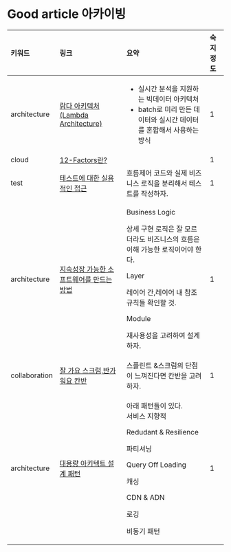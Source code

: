 # Good article 아카이빙

<table>
  <thead>
    <tr>
      <th style="text-align:left">&#xD0A4;&#xC6CC;&#xB4DC;</th>
      <th style="text-align:left">&#xB9C1;&#xD06C;</th>
      <th style="text-align:left">&#xC694;&#xC57D;</th>
      <th style="text-align:left">&#xC219;&#xC9C0;&#xC815;&#xB3C4;</th>
    </tr>
  </thead>
  <tbody>
    <tr>
      <td style="text-align:left">architecture</td>
      <td style="text-align:left"><a href="https://gyrfalcon.tistory.com/entry/%EB%9E%8C%EB%8B%A4-%EC%95%84%ED%82%A4%ED%85%8D%EC%B2%98-Lambda-Architecture">&#xB78C;&#xB2E4; &#xC544;&#xD0A4;&#xD14D;&#xCC98;(Lambda Architecture)</a>
      </td>
      <td style="text-align:left">
        <ul>
          <li>&#xC2E4;&#xC2DC;&#xAC04; &#xBD84;&#xC11D;&#xC744; &#xC9C0;&#xC6D0;&#xD558;&#xB294;
            &#xBE45;&#xB370;&#xC774;&#xD130; &#xC544;&#xD0A4;&#xD14D;&#xCC98;</li>
          <li>batch&#xB85C; &#xBBF8;&#xB9AC; &#xB9CC;&#xB4E0; &#xB370;&#xC774;&#xD130;&#xC640;
            &#xC2E4;&#xC2DC;&#xAC04; &#xB370;&#xC774;&#xD130;&#xB97C; &#xD63C;&#xD569;&#xD574;&#xC11C;
            &#xC0AC;&#xC6A9;&#xD558;&#xB294; &#xBC29;&#xC2DD;</li>
        </ul>
      </td>
      <td style="text-align:left">1</td>
    </tr>
    <tr>
      <td style="text-align:left">cloud</td>
      <td style="text-align:left"><a href="https://medium.com/dtevangelist/12-factors-%EB%9E%80-b39c7ef1ed30">12-Factors&#xB780;?</a>
      </td>
      <td style="text-align:left"></td>
      <td style="text-align:left">1</td>
    </tr>
    <tr>
      <td style="text-align:left">test</td>
      <td style="text-align:left"><a href="https://www.reimaginer.me/entry/%ED%85%8C%EC%8A%A4%ED%8A%B8%EC%97%90-%EB%8C%80%ED%95%9C-%EC%8B%A4%EC%9A%A9%EC%A0%81%EC%9D%B8-%EC%A0%91%EA%B7%BC-Humble-Object-Pattern">&#xD14C;&#xC2A4;&#xD2B8;&#xC5D0; &#xB300;&#xD55C; &#xC2E4;&#xC6A9;&#xC801;&#xC778; &#xC811;&#xADFC;</a>
      </td>
      <td style="text-align:left">&#xD750;&#xB984;&#xC81C;&#xC5B4; &#xCF54;&#xB4DC;&#xC640; &#xC2E4;&#xC81C;
        &#xBE44;&#xC988;&#xB2C8;&#xC2A4; &#xB85C;&#xC9C1;&#xC744; &#xBD84;&#xB9AC;&#xD574;&#xC11C;
        &#xD14C;&#xC2A4;&#xD2B8;&#xB97C; &#xC791;&#xC131;&#xD558;&#xC790;.</td>
      <td
      style="text-align:left">1</td>
    </tr>
    <tr>
      <td style="text-align:left">architecture</td>
      <td style="text-align:left"><a href="https://geminikim.medium.com/%EC%A7%80%EC%86%8D-%EC%84%B1%EC%9E%A5-%EA%B0%80%EB%8A%A5%ED%95%9C-%EC%86%8C%ED%94%84%ED%8A%B8%EC%9B%A8%EC%96%B4%EB%A5%BC-%EB%A7%8C%EB%93%A4%EC%96%B4%EA%B0%80%EB%8A%94-%EB%B0%A9%EB%B2%95-97844c5dab63">&#xC9C0;&#xC18D;&#xC131;&#xC7A5; &#xAC00;&#xB2A5;&#xD55C; &#xC18C;&#xD504;&#xD2B8;&#xC6E8;&#xC5B4;&#xB97C; &#xB9CC;&#xB4DC;&#xB294; &#xBC29;&#xBC95;</a>
      </td>
      <td style="text-align:left">
        <p>Business Logic</p>
        <p>&#xC0C1;&#xC138; &#xAD6C;&#xD604; &#xB85C;&#xC9C1;&#xC740; &#xC798; &#xBAA8;&#xB974;&#xB354;&#xB77C;&#xB3C4;
          &#xBE44;&#xC988;&#xB2C8;&#xC2A4;&#xC758; &#xD750;&#xB984;&#xC740; &#xC774;&#xD574;
          &#xAC00;&#xB2A5;&#xD55C; &#xB85C;&#xC9C1;&#xC774;&#xC5B4;&#xC57C; &#xD55C;&#xB2E4;.</p>
        <p></p>
        <p>Layer</p>
        <p>&#xB808;&#xC774;&#xC5B4; &#xAC04;,&#xB808;&#xC774;&#xC5B4; &#xB0B4; &#xCC38;&#xC870;&#xADDC;&#xCE59;&#xB4E4;
          &#xD655;&#xC778;&#xD560; &#xAC83;.</p>
        <p></p>
        <p>Module</p>
        <p>&#xC7AC;&#xC0AC;&#xC6A9;&#xC131;&#xC744; &#xACE0;&#xB824;&#xD558;&#xC5EC;
          &#xC124;&#xACC4;&#xD558;&#xC790;.</p>
      </td>
      <td style="text-align:left">1</td>
    </tr>
    <tr>
      <td style="text-align:left">collaboration</td>
      <td style="text-align:left"><a href="https://pitzcarraldo.medium.com/%EB%B2%88%EC%97%AD-%EC%9E%98-%EA%B0%80%EC%9A%94-%EC%8A%A4%ED%81%AC%EB%9F%BC-%EB%B0%98%EA%B0%80%EC%9B%8C%EC%9A%94-%EC%B9%B8%EB%B0%98-e27d1db15699">&#xC798; &#xAC00;&#xC694; &#xC2A4;&#xD06C;&#xB7FC;,&#xBC18;&#xAC00;&#xC6CC;&#xC694; &#xCE78;&#xBC18;</a>
      </td>
      <td style="text-align:left">&#xC2A4;&#xD50C;&#xB9B0;&#xD2B8; &amp;&#xC2A4;&#xD06C;&#xB7FC;&#xC758;
        &#xB2E8;&#xC810;&#xC774; &#xB290;&#xAEF4;&#xC9C4;&#xB2E4;&#xBA74; &#xCE78;&#xBC18;&#xC744;
        &#xACE0;&#xB824;&#xD558;&#xC790;.</td>
      <td style="text-align:left">1</td>
    </tr>
    <tr>
      <td style="text-align:left">architecture</td>
      <td style="text-align:left"><a href="https://www.slideshare.net/Byungwook/4-61487454">&#xB300;&#xC6A9;&#xB7C9; &#xC544;&#xD0A4;&#xD14D;&#xD2B8; &#xC124;&#xACC4; &#xD328;&#xD134;</a>
      </td>
      <td style="text-align:left">
        <p>&#xC544;&#xB798; &#xD328;&#xD134;&#xB4E4;&#xC774; &#xC788;&#xB2E4;.
          <br
          />&#xC11C;&#xBE44;&#xC2A4; &#xC9C0;&#xD5A5;&#xC801;</p>
        <p>Redudant &amp; Resilience</p>
        <p>&#xD30C;&#xD2F0;&#xC154;&#xB2DD;</p>
        <p>Query Off Loading</p>
        <p>&#xCE90;&#xC2F1;</p>
        <p>CDN &amp; ADN</p>
        <p>&#xB85C;&#xAE45;</p>
        <p>&#xBE44;&#xB3D9;&#xAE30; &#xD328;&#xD134;</p>
      </td>
      <td style="text-align:left">1</td>
    </tr>
  </tbody>
</table>



